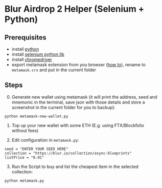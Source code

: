 # Blur Airdrop 2 Helper (Selenium + Python)

## Prerequisites

- install [python](https://www.python.org/downloads/)
- install [selenium python lib](https://selenium-python.readthedocs.io/)
- install [chromedriver](https://chromedriver.chromium.org/downloads)
- export metamask extension from you browser ([how to](https://www.alphr.com/export-chrome-extensions/)), rename to `metamask.crx` and put in the current folder

## Steps

0. Generate new wallet using metamask (it will print the address, seed and mnemonic in the terminal, save json with those details and store a screenshot in the current folder for you to backup):

```
python metamask-new-wallet.py
```

1. Top up your new wallet with some ETH (E.g. using FTX/Blockfolio without fees)

2. Edit configuration in `metamask.py`:

```
seed = "ENTER YOUR SEED HERE"
collection = "https://blur.io/collection/async-blueprints"
listPrice = "0.01"
```

3. Run the Script to buy and list the cheapest item in the selected collection:

```
python metamask.py
```
